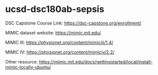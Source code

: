 # ucsd-dsc180ab-sepsis

DSC Capstone Course Link: https://dsc-capstone.org/enrollment/

MIMIC dataset website: https://mimic.mit.edu/

MIMIC III: https://physionet.org/content/mimiciii/1.4/

MIMIC IV: https://physionet.org/content/mimiciv/2.2/

Other resource: https://mimic.mit.edu/docs/gettingstarted/local/install-mimic-locally-ubuntu/
